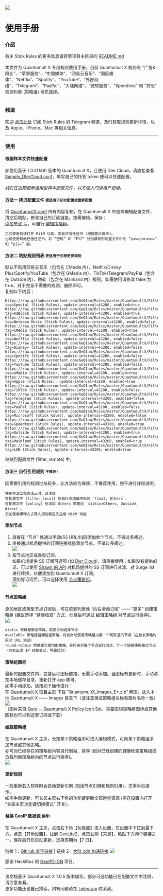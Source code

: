 ![](https://raw.githubusercontent.com/GeQ1an/Rules/master/Images/StickLogoMedium.png)
# 使用手册

### 介绍

有关 Stick Rules 的更多信息请转至项目主目录的 [README.md](https://github.com/GeQ1an/Rules/blob/master/README.md)<br>
<br>
本文件为 Quantumult X 专用规则使用手册，目前 Quantumult X 规则有 “广告&阻止”、“苹果服务”、“中国媒体”、“网易云音乐”、“国际媒体”、“Netflix”、“Spotify”、“YouTube”、“外部网络”、“Telegram”、“PayPal”、“大陆网络”、“微软服务”、“Speedtest” 和 “其他” 规则列表 (策略组) 可供选择。

---

### 频道

欢迎 [点击此处](https://t.me/usestick) 订阅 Stick Rules 的 Telegram 频道，及时获取规则更新详情，以及 Apple、iPhone、Mac 等相关信息。

---

### 使用

#### 根据样本文件快速配置
如使用高于 1.0.3(148) 版本的 Quantumult X，且使用 Dler Cloud，请直接查看 [Sample_DlerCloud.conf](https://github.com/GeQ1an/Rules/blob/master/QuantumultX/Sample/Sample_DlerCloud.conf)，填写自己的托管 token 便可以快速配置。<br>
<br>
*我将在近期更新通用型样本配置文件，以方便入门级用户使用。*

#### 方法一  拷贝配置文件 `更适用于初次配置或重新配置`
将 [QuantumultX.conf](https://raw.githubusercontent.com/GeQ1an/Rules/master/QuantumultX/QuantumultX.conf) 所有内容复制，在 Quantumult X 中选择编辑配置文件，清空后粘贴，修改自己的订阅链接，按需编辑，保存；<br>
[添加节点](#添加节点) 后，可自行 [编辑策略组](#编辑策略组)。
````
正式使用前请打开 MitM 功能，安装并信任证书 (根据提示操作)。
也可使用其他已信任证书，将 “密码” 和 “P12” 分别填写到配置文件中的 “passphrase=” 和 “p12=” 后。
````

#### 方法二  粘贴规则列表 `更适用于仅想更换规则`
默认不启用网易云音乐（包含在 CMedia 内）、Netflix/Disney Plus/Spotify/YouTube（包含在 GMedia 内）、TikTok/Telegram/PayPal（包含在 Outside 内）、微软（包含在 Mainland 内）规则，如需使用请修改 false 为 true，对于完全不需要的规则，删除即可。<br>
复制以下内容：
```
https://raw.githubusercontent.com/GeQ1an/Rules/master/QuantumultX/Filter/Special.list, tag=Special (Stick Rules), update-interval=43200, enabled=true
https://raw.githubusercontent.com/GeQ1an/Rules/master/QuantumultX/Filter/AdBlock.list, tag=AdBlock (Stick Rules), update-interval=43200, enabled=true
https://raw.githubusercontent.com/GeQ1an/Rules/master/QuantumultX/Filter/Optional/Netease%20Music.list, tag=Netease Music (Stick Rules), update-interval=43200, enabled=false
https://raw.githubusercontent.com/GeQ1an/Rules/master/QuantumultX/Filter/CMedia.list, tag=CMedia (Stick Rules), update-interval=43200, enabled=true
https://raw.githubusercontent.com/GeQ1an/Rules/master/QuantumultX/Filter/Optional/Netflix.list, tag=Netflix (Stick Rules), update-interval=43200, enabled=false
https://raw.githubusercontent.com/GeQ1an/Rules/master/QuantumultX/Filter/Optional/Disney%20Plus.list, tag=Disney+ (Stick Rules), update-interval=43200, enabled=false
https://raw.githubusercontent.com/GeQ1an/Rules/master/QuantumultX/Filter/Optional/Spotify.list, tag=Spotify (Stick Rules), update-interval=43200, enabled=false
https://raw.githubusercontent.com/GeQ1an/Rules/master/QuantumultX/Filter/Optional/YouTube.list, tag=YouTube (Stick Rules), update-interval=43200, enabled=false
https://raw.githubusercontent.com/GeQ1an/Rules/master/QuantumultX/Filter/GMedia.list, tag=GMedia (Stick Rules), update-interval=43200, enabled=true
https://raw.githubusercontent.com/GeQ1an/Rules/master/QuantumultX/Filter/Apple.list, tag=Apple (Stick Rules), update-interval=43200, enabled=true
https://raw.githubusercontent.com/GeQ1an/Rules/master/QuantumultX/Filter/Optional/TikTok.list, tag=TikTok (Stick Rules), update-interval=43200, enabled=false
https://raw.githubusercontent.com/GeQ1an/Rules/master/QuantumultX/Filter/Optional/Telegram.list, tag=Telegram (Stick Rules), update-interval=43200, enabled=false
https://raw.githubusercontent.com/GeQ1an/Rules/master/QuantumultX/Filter/Optional/PayPal.list, tag=PayPal (Stick Rules), update-interval=43200, enabled=false
https://raw.githubusercontent.com/GeQ1an/Rules/master/QuantumultX/Filter/Optional/Microsoft.list, tag=Microsoft (Stick Rules), update-interval=43200, enabled=false
https://raw.githubusercontent.com/GeQ1an/Rules/master/QuantumultX/Filter/Speedtest.list, tag=Speedtest (Stick Rules), update-interval=43200, enabled=true
https://raw.githubusercontent.com/GeQ1an/Rules/master/QuantumultX/Filter/Outside.list, tag=Outside (Stick Rules), update-interval=43200, enabled=true
https://raw.githubusercontent.com/GeQ1an/Rules/master/QuantumultX/Filter/Mainland.list, tag=Mainland (Stick Rules), update-interval=43200, enabled=true
https://raw.githubusercontent.com/GeQ1an/Rules/master/QuantumultX/Filter/LAN.list, tag=LAN (Stick Rules), update-interval=43200, enabled=true
```
粘贴到配置文件 [filter_remote] 中。

#### 方法三  自行引用规则 `不推荐!`
因需要引用的规则地址较多，此方法较为麻烦，不推荐使用，恕不进行详细说明。

````
使用方法二和方法三时，请注意
在配置文件 [filter_local] 处自行添加最终规则 `final, Others`，
在配置文件 [policy] 处添加 Others 策略组 `static=Others, Outside, direct`。
无论使用哪种方式导入规则都应先启用 MitM 功能
````

#### 添加节点
1. 直接在 “节点” 处通过手动/SS URL/扫码添加单个节点，不做过多阐述。
2. 直接通过机场提供的订阅链接批量添加节点，不做过多阐述。<br>
![](https://raw.githubusercontent.com/GeQ1an/Rules/master/Images/QuantumultX01.png)
3. 按节点地区或类型订阅。<br>
如果机场提供 SS 订阅可选项 (如 [Dler Cloud](https://dlercloud.com))，请直接使用；如果没有提供的话，可以使用 [Shawn 的 API](https://github.com/KOP-XIAO/QuantumultX-Surge-API) 对机场提供的 SS 订阅进行过滤、对 Surge list 进行转换，以便添加到 Quantumult X 订阅。<br>
添加好订阅后，可以选择使用 [节点策略组](#节点策略组)。<br>
![](https://raw.githubusercontent.com/GeQ1an/Rules/master/Images/QuantumultX02.png)

#### 节点策略组
添加地区或类型节点订阅后，可在资源列表处 “向右滑动订阅” —— “更多” 创建策略组 (建议选择 “健康检查” 方式，创建后可通过 [编辑策略组](#编辑策略组) 对节点进行排序)。<br>
![](https://raw.githubusercontent.com/GeQ1an/Rules/master/Images/QuantumultX03.png)
````
static 策略是静态策略，需要手动选择节点
available 策略是健康检查策略，将会自动使用策略组内第一个可联通的节点（在触发策略时启动 URL 测试）
round-robbin 策略是负载均衡策略，会轮询对每个节点进行测试，下一个链接使用最优节点（可能出现 IP 频繁变动，导致风险）
````

#### 策略组图标
最新的配置文件内，包含远程图标链接，无需手动添加。当图标有更新时，手动清空本地缓存目录，重新打开 app 即可。<br>
如需手动添加，请按如下操作进行：<br>
在 [Quantumult X 项目主页](https://github.com/GeQ1an/Rules/tree/master/QuantumultX) 下载 “QuantumultX_Images_E*.zip” 解压，放入本地 Quantumult X —— Images 目录下（请注意保证策略组名称和图片名称一致）<br>
![](https://raw.githubusercontent.com/Koolson/Qure/master/Other/Local_Icon.png)<br>
（图片来自 [Qure -- Quantumult X Policy Icon Set](https://github.com/Koolson/Qure)，需要国旗策略组图标或其他图标也可以到这里订阅或下载）

#### 编辑策略组
在 Quantumult X 主页，长按某个策略组即可进入编辑模式，可向某个策略组添加节点或其他策略。<br>
亦可对已经存在的策略组内容进行删减、排序 (如对已经创建的健康检查策略组或负载均衡策略组内的节点进行排序)。<br>
![](https://raw.githubusercontent.com/GeQ1an/Rules/master/Images/QuantumultX04.png)

#### 更新规则
一般重新载入软件时会自动更新引用 (包括节点引用和规则引用)，无需手动操作。<br>
如需手动更新，可长按主页右下角的功能键更新全部远程资源 (需在设置内打开 “长按主页功能键切换模式” 开关)。

#### 替换 GeoIP 数据源 `推荐!`
在 Quantumult X 主页，点击右下角【功能键】进入设置，在设置中下拉到最下方，点击【其他设置】，找到 GeoLite2，点击右侧【来源】，粘贴下方两个链接之一，保存后开启自动更新，选择周期为【7 日】。<br>
<br>
链接 1：[GitHub 直连链接](https://github.com/Hackl0us/GeoIP2-CN/raw/release/Country.mmdb) | 链接 2：[大陆 cdn 加速链接](https://cdn.jsdelivr.net/gh/Hackl0us/GeoIP2-CN@release/Country.mmdb)
![](https://raw.githubusercontent.com/GeQ1an/Rules/master/Images/QuantumultX05.png)

感谢 Hackl0us 的 [GeoIP2-CN](https://github.com/Hackl0us/GeoIP2-CN) 项目。

---
该文档基于 Quantumult X 1.0.5 版本编写，部分可选功能已在配置文件中注明，请注意查看。<br>
更多功能还请自己摸索，如有问题请在 [Telegram](https://t.me/GeQ1an) 联系我。
